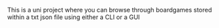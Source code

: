 This is a uni project where you can browse through boardgames stored within a txt json file using either a CLI or a GUI
